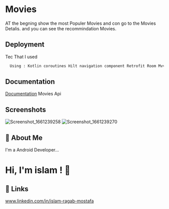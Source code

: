 # Movies

AT the begning show the most Populer Movies and con go to the Movies Detalis.
and you can see the recommindation Movies.
## Deployment

Tec That I used

```bash
  Using : Kotlin coroutines Hilt navigation component Retrofit Room MvvM Clean Architecture
```

## Documentation

[Documentation](https://www.themoviedb.org/documentation/api)
Movies Api
## Screenshots

![Screenshot_1661239258](https://user-images.githubusercontent.com/34184239/186106036-6f3665e5-cabd-4949-8d3a-c95b1f51cba8.png)
![Screenshot_1661239270](https://user-images.githubusercontent.com/34184239/186106319-6fe70970-6327-4789-a2f2-08d5a2340195.png)


## 🚀 About Me
I'm a Android Developer...


# Hi, I'm islam ! 👋


## 🔗 Links
www.linkedin.com/in/islam-ragab-mostafa

